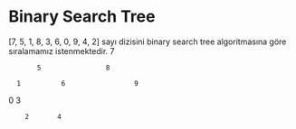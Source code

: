 # Binary Search Tree
[7, 5, 1, 8, 3, 6, 0, 9, 4, 2] sayı dizisini binary search tree algoritmasına göre sıralamamız istenmektedir.
                    7
                  
           5                8
          
      1          6                 9

 0          3
 
        2       4